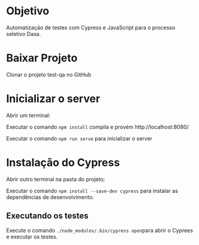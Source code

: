 # Objetivo

Automatização de testes com Cypress e JavaScript para o processo seletivo Dasa.

# Baixar Projeto

Clonar o projeto test-qa no GitHub

# Inicializar o server

Abrir um terminal:

Executar o comando `npm install` compila e provém http://localhost:8080/

Executar o comando `npm run serve` para inicializar o server


# Instalação do Cypress

Abrir outro terminal na pasta do projeto;

Executar o comando  `npm install --save-dev cypress` para instalar as dependências de desenvolvimento.

## Executando os testes

Execute o comando `./node_modules/.bin/cypress open`para abrir o Cyprees e executar os testes.


















